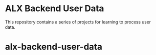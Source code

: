 # ALX Backend User Data

This repository contains a series of projects for learning to process user data.
# alx-backend-user-data
